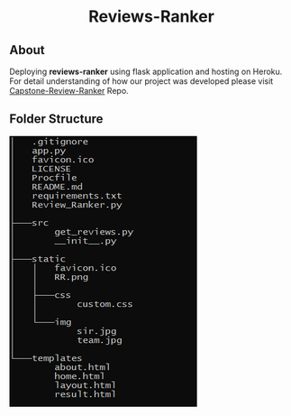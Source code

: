 <h1 align="center">Reviews-Ranker</h1>


## About

Deploying **reviews-ranker** using flask application and hosting on Heroku. For detail understanding of how our project was developed please visit [Capstone-Review-Ranker](https://github.com/veeravignesh1/Capstone-Reviews-Ranker) Repo.

## Folder Structure

![Tree](tree.png)





